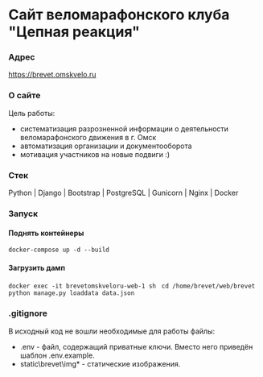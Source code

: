# Сайт веломарафонского клуба "Цепная реакция"

### Адрес
https://brevet.omskvelo.ru

### О сайте
Цель работы:
- систематизация разрозненной информации о деятельности веломарафонского движения в г. Омск
- автоматизация организации и документооборота
- мотивация участников на новые подвиги :)

### Стек
Python | Django | Bootstrap | PostgreSQL | Gunicorn | Nginx | Docker

### Запуск
#### Поднять контейнеры
`docker-compose up -d --build`

#### Загрузить дамп
`docker exec -it brevetomskveloru-web-1 sh `
`cd /home/brevet/web/brevet`
`python manage.py loaddata data.json`

### .gitignore
В исходный код не вошли необходимые для работы файлы:
- .env - файл, содержащий приватные ключи. Вместо него приведён шаблон .env.example.
- static\brevet\img\* - статические изображения.

